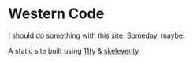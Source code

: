 # Western Code

I should do something with this site. Someday, maybe.


A static site built using [11ty](https://github.com/11ty/eleventy) &amp; [skeleventy](https://skeleventy.netlify.com/)
